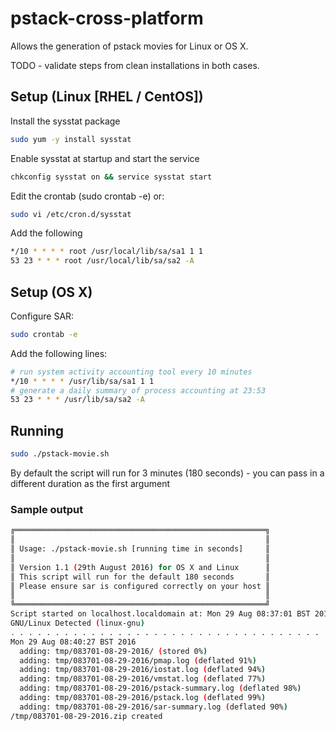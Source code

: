 # pstack-cross-platform

Allows the generation of pstack movies for Linux or OS X.

TODO - validate steps from clean installations in both cases.

## Setup (Linux [RHEL / CentOS])

Install the sysstat package

```bash
sudo yum -y install sysstat
```

Enable sysstat at startup and start the service

```bash
chkconfig sysstat on && service sysstat start
```

Edit the crontab (sudo crontab -e) or:

```bash
sudo vi /etc/cron.d/sysstat
```

Add the following

```bash
*/10 * * * * root /usr/local/lib/sa/sa1 1 1
53 23 * * * root /usr/local/lib/sa/sa2 -A
```

## Setup (OS X)

Configure SAR:

```bash
sudo crontab -e
```

Add the following lines:

```bash
# run system activity accounting tool every 10 minutes
*/10 * * * * /usr/lib/sa/sa1 1 1
# generate a daily summary of process accounting at 23:53
53 23 * * * /usr/lib/sa/sa2 -A
```

## Running

```bash
sudo ./pstack-movie.sh
```

By default the script will run for 3 minutes (180 seconds) - you can pass in a different duration as the first argument

### Sample output

```bash
﻿╔════════════════════════════════════════════════════════╗
║                                                        ║
║ Usage: ./pstack-movie.sh [running time in seconds]     ║
║                                                        ║
║ Version 1.1 (29th August 2016) for OS X and Linux      ║
║ This script will run for the default 180 seconds       ║
║ Please ensure sar is configured correctly on your host ║
║                                                        ║
╚════════════════════════════════════════════════════════╝
Script started on localhost.localdomain at: Mon 29 Aug 08:37:01 BST 2016 - running for (approximately) 180 seconds. MarkLogic pid is 1572
GNU/Linux Detected (linux-gnu)
. . . . . . . . . . . . . . . . . . . . . . . . . . . . . . . . . . . . completed
Mon 29 Aug 08:40:27 BST 2016
  adding: tmp/083701-08-29-2016/ (stored 0%)
  adding: tmp/083701-08-29-2016/pmap.log (deflated 91%)
  adding: tmp/083701-08-29-2016/iostat.log (deflated 94%)
  adding: tmp/083701-08-29-2016/vmstat.log (deflated 77%)
  adding: tmp/083701-08-29-2016/pstack-summary.log (deflated 98%)
  adding: tmp/083701-08-29-2016/pstack.log (deflated 99%)
  adding: tmp/083701-08-29-2016/sar-summary.log (deflated 90%)
/tmp/083701-08-29-2016.zip created
```